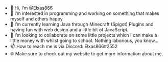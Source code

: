 - 👋 Hi, I’m @Elxas866
- 👀 I’m interested in programming and working on something that makes myself and others happy.
- 🌱 I’m currently learning Java through Minecraft (Spigot) Plugins and having fun with web design and a little bit of JavaScript.
- 💞️ I’m looking to collaborate on some little projects which I can make a little money with whilst going to school. Nothing laborious, you know...
- 📫 How to reach me is via Discord: Elxas866#2552
- 🌐 Make sure to check out my website to get more information about me.

<!---
elitschgi/elitschgi is a ✨ special ✨ repository because its `README.md` (this file) appears on your GitHub profile.
You can click the Preview link to take a look at your changes.
--->
